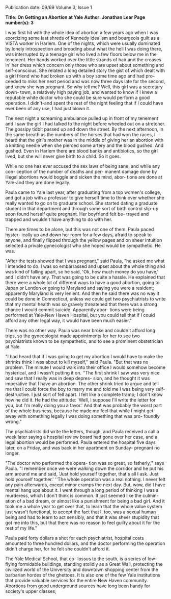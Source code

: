 Publication date: 09/69
Volume 3, Issue 1

**Title: On Getting an Abortion at Yale**
**Author: Jonathan Lear**
**Page number(s): 3**

I was first hit with the whole idea of 
abortion a few years ago when I was 
exorcizing some last shreds of Kennedy 
idealism and bourgeois guilt as a VISTA 
worker in Harlem. One of the nights, 
which were usually dominated by lonely 
introspection and brooding about what 
the hell I was doing there, was interrupted 
by a teenage girl who lived a few floors 
below me in the tenement. Her hands 
worked over the little strands of hair and 
the creases in' her dress which concern 
only those who are upset about something 
and self-conscious. She related a long 
detailed story the gist of which dealt 
with a girl friend who had broken up 
with a boy some time ago and had pro-
ceeded to miss her next period and was 
now three days late for the second, and 
knew she was pregnant. So why tell me? 
Well, this girl was a secretary down-
town, a relatively high paying job, and 
wanted to know if I knew a reputable 
white doctor who she could be sure 
would perform a good operation. I 
didn't-and spent the rest of the night 
feeling that if I could have ever been of 
any use, I had just blown it. 

The next night a screaming ambulance 
pulled up in front of my tenement and I 
saw the girl I had talked to the night 
before wheeled out on a stretcher. The 
gossipy tidbit passed up and down the 
street. By the next afternoon, in the same 
breath as the numbers of the horses that 
had won the races, I heard that the girl's 
mother was in the middle of giving her an 
abortion with a knitting needle when she 
pierced some artery and the blood gushed. 
And gushed. Even in Harlem there are 
blood banks and antibiotics, so the girl 
lived, but she will never give birth to a 
child. So it goes. 

While no one has ever accused the sex 
laws of being sane, and while any con-
ception of the number of deaths and per-
manent damage done by illegal abortions 
would boggle and sicken the mind, abor-
tions are done at Yale-and they are 
done legally. 

Paula came to Yale last year, after 
graduating from a top women's college, 
and got a job with a professor to give 
herself time to think over whether she 
really wanted to go on to graduate school. 
She started dating a graduate student in 
that department and through some sort of 
birth control slip-up soon found herself 
quite pregnant. Her boyfriend felt be-
trayed and trapped and wouldn't have 
anything to do with her. 

There are times to be alone, but this 
was not one of them. Paula paced hyster-
ically up and down her room for a few 
days, afraid to speak to anyone, and 
finally flipped through the yellow pages 
and on sheer intuition selected a private 
gynecologist who she hoped would be 
sympathetic. He was. 

"After the tests showed that I was 
pregnant," said Paula, "he asked me what 
I intended to do. I was so embarrassed and 
upset about the whole thing and was kind 
of falling apart, so he said, 'Ok, how much 
money do you have,' and I didn't have 
any. That was going to be quite a hassle. 
He explained that there were a whole lot 
of different ways to have a good abortion, 
going to Japan or London or going to 
Maryland and saying you were a resident; 
apparently Maryland is very lenient. 
And then he said there was no way it 
could be done in Connecticut, unless 
we could get two psychiatrists to write 
that my mental health was so gravely 
threatened that there was a strong chance 
I would commit suicide. Apparently abor-
tions were being performed at Yale-New 
Haven Hospital, but you could tell that 
if I could afford any other legal way, it 
would have been much easier." 

There was no other way. Paula was 
near broke and couldn't afford long trips, 
so the gynecologist made appointments 
for her to see two psychiatrists known to 
be sympathetic, and to see a prominent 
obstetrician at Yale. 

"I had heard that if I was going to get 
my abortion I would have to make the 
shrinks think I was about to kill myself,'' 
said Paula. "But that was no problem. 
The minute I would walk into their office 
I would somehow become hysterical, and 
I wasn't putting it on. 
''The first shrink I saw was very nice 
and saw that I really was in deep depres-
sion, and he thought it was imperative 
that I have an abortion. The other shrink 
tried to argue and tell me that I could 
force the boy to marry me and told me I 
was being very self-destructive. I just 
sort of fell apart. I felt like a complete 
tramp; I don't know how he did it. He 
had the attitude: 'Well, I suppose I'll 
write the letter for you, but I'm really 
doing you a favor.' And that was probably 
the worst part of the whole business, 
because he made me feel that while I 
might get away with something legally 
I was doing something that was pro-
foundly wrong." 

The psychiatrists did write the letters, 
though, and Paula received a call a week 
later saying a hospital review board had 
gone over her case, and a legal abortion 
would be performed. Paula entered the 
hospital five days later, on a Friday, and 
was back in her apartment on Sunday-
pregnant no longer. 

"The doctor who performed the opera-
tion was so great, so fatherly,'' says Paula. 
"I remember once we were walking down 
the corridor and he put his arm around me 
and said, 'Just hold yourself together, that's 
all I ask. Just hold yourself together.' 
''The whole operation was a real 
nothing. I never felt any pain afterwards, 
except minor cramps the next day. But, 
wow, did I have mental hang ups about it. 
I went through a long period of thinking 
I was a murderess, which I don't think is 
common. It just seemed like the culmin-
ation of a bad dream, or almost like a 
punishment for being a bad girl. And it 
took me a whole year to get over that, 
to learn that the whole value system just 
wasn't functional, to accept the fact that 
I, too, was a sexual human being and had 
to learn to act sensibly, and that it was 
sheer stupidity that got me into this, but 
that there was no reason to feel guilty 
about it for the rest of my life." 

Paula paid forty dollars a shot for each 
psychiatrist, hospital costs amounted to 
three hundred dollars, and the doctor 
performing the operation didn't charge 
her, for he felt she couldn't afford it. 

The Yale Medical School, that co-
lossus to the south, is a series of low-flying 
formidable buildings, standing stolidly 
as a Great Wall, protecting the civilized 
world of the University and downtown 
shopping center from the barbarian 
hordes of the ghettoes. It is also one of 
the few Yale institutions that provide 
valuable services for the entire New 
Haven community. Abortions from 
good underground sources have long 
been handy for society's upper classes;